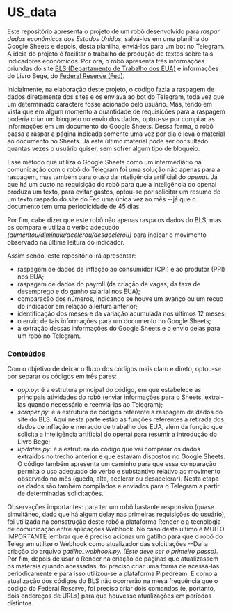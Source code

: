 # US_data

Este repositório apresenta o projeto de um robô desenvolvido para <i>raspar dados econômicos dos Estados Unidos</i>, salvá-los em uma planilha do Google Sheets e depois, desta planilha, enviá-los para um bot no Telegram. A ideia do projeto é facilitar o trabalho de produção de textos sobre tais indicadores econômicos. Por ora, o robô apresenta três informações oriundas do site <a href="https://www.bls.gov/">BLS (Departamento de Trabalho dos EUA)</a> e informações do Livro Bege, do <a href="https://www.federalreserve.gov/monetarypolicy/publications/beige-book-default.htm">Federal Reserve (Fed)</a>.

Inicialmente, na elaboração deste projeto, o código fazia a raspagem de dados diretamente dos sites e os enviava ao bot do Telegram, toda vez que um determinado caractere fosse acionado pelo usuário. Mas, tendo em vista que em algum momento a quantidade de requisições para a raspagem poderia criar um bloqueio no envio dos dados, optou-se por compilar as informações em um documento do Google Sheets. Dessa forma, o robô passa a raspar a página indicada somente uma vez por dia e leva o material ao documento no Sheets. Já este último material pode ser consultado quantas vezes o usuário quiser, sem sofrer algum tipo de bloqueio.

Esse método que utiliza o Google Sheets como um intermediário na comunicação com o robô do Telegram foi uma solução não apenas para a raspagem, mas também para o uso da inteligência artificial do <i>openai</i>. Já que há um custo na requisição do robô para que a inteligência do openai produza um texto, para evitar gastos, optou-se por solicitar um resumo de um texto raspado do site do Fed uma única vez ao mês --já que o documento tem uma periodicidade de 45 dias.

Por fim, cabe dizer que este robô não apenas raspa os dados do BLS, mas os compara e utiliza o verbo adequado <i>(aumentou/diminuiu/acelerou/desacelerou)</i> para indicar o movimento observado na última leitura do indicador. 

Assim sendo, este repositório irá apresentar:
- raspagem de dados de inflação ao consumidor (CPI) e ao produtor (PPI) nos EUA;
- raspagem de dados do payroll (da criação de vagas, da taxa de desemprego e do ganho salarial nos EUA);
- comparação dos números, indicando se houve um avanço ou um recuo do indicador em relação à leitura anterior;
- identificação dos meses e da variação acumulada nos últimos 12 meses;
- o envio de tais informações para um documento no Google Sheets;
- a extração dessas informações do Google Sheets e o envio delas para um robô no Telegram.

### Conteúdos

Com o objetivo de deixar o fluxo dos códigos mais claro e direto, optou-se por separar os códigos em três pares:
- <i>app.py</i>: é a estrutura principal do código, em que estabelece as principais atividades do robô (enviar informações para o Sheets, extrai-las quando necessário e reenviá-las ao Telegram);
- <i>scraper.py</i>: é a estrutura de códigos referente a raspagem de dados do site do BLS. Aqui nesta parte estão as funções referentes a retirada dos dados de inflação e meracdo de trabalho dos EUA, além da função que solicita a inteligência artificial do openai para resumir a introdução do Livro Bege;
- <i>updates.py</i>: é a estrutura do código que vai comparar os dados extraídos no trecho anterior e que estavam dispostos no Google Sheets. O código também apresenta um caminho para que essa comparação permita o uso adequado do verbo e substantivo relativo ao movimento observado no mês (queda, alta, acelerar ou desacelerar). Nesta etapa os dados são também compilados e enviados para o Telegram a partir de determinadas solicitações.

Observações importantes: para ter um robô bastante responsivo (quase simultâneo, dado que há algum delay nas primeiras requisições do usuário), foi utilizada na consstrução deste robô a plataforma Render e a tecnologia de comunicação entre aplicações Webhook. No caso desta último é MUITO IMPORTANTE lembrar que é preciso acionar um gatilho para que o robô do Telegram utilize o Webhook como atualizador das solcitiações --Daí a criação do arquivo <i>gatilho_webhook.py. (Este deve ser o primeiro passo)</i>. Por fim, depois de usar o Render na criação de páginas que atualizassem os materais quando acessadas, foi preciso criar uma forma de acessá-las periodicamente e para isso utilizou-se a plataforma Pipedream. E como a atualização dos códigos do BLS não ocorrerão na mesa frequência que o código do Federal Reserve, foi preciso criar dois comandos (e, portanto, dois endereços de URLs) para que houvesse atualizações em períodos distintos.






